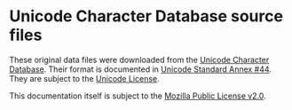 # Unicode Character Database source files
These original data files were downloaded from the [Unicode Character
Database][UCD]. Their format is documented in [Unicode Standard Annex
#44][UAX44]. They are subject to the [Unicode License][].

[UCD]: https://www.unicode.org/Public/UCD/latest/ucd/
[UAX44]: http://www.unicode.org/reports/tr44/
[Unicode License]: ./LICENSE.md

This documentation itself is subject to the [Mozilla Public License v2.0][MPL].

[MPL]: https://mozilla.org/MPL/2.0/
